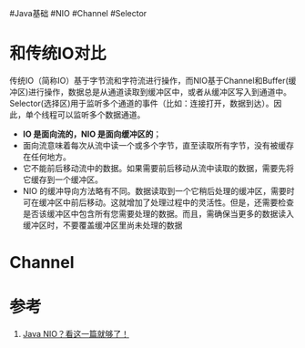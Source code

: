 #Java基础 #NIO #Channel #Selector


# 和传统IO对比
传统IO（简称IO）基于字节流和字符流进行操作，而NIO基于Channel和Buffer(缓冲区)进行操作，数据总是从通道读取到缓冲区中，或者从缓冲区写入到通道中。Selector(选择区)用于监听多个通道的事件（比如：连接打开，数据到达）。因此，单个线程可以监听多个数据通道。

- **IO 是面向流的，NIO 是面向缓冲区的**；
- 面向流意味着每次从流中读一个或多个字节，直至读取所有字节，没有被缓存在任何地方。
- 它不能前后移动流中的数据。如果需要前后移动从流中读取的数据，需要先将它缓存到一个缓冲区。
- NIO 的缓冲导向方法略有不同。数据读取到一个它稍后处理的缓冲区，需要时可在缓冲区中前后移动。这就增加了处理过程中的灵活性。但是，还需要检查是否该缓冲区中包含所有您需要处理的数据。而且，需确保当更多的数据读入缓冲区时，不要覆盖缓冲区里尚未处理的数据


# Channel


# 参考
1. [Java NIO？看这一篇就够了！](https://blog.csdn.net/u011381576/article/details/79876754)